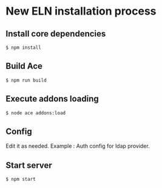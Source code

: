 # New ELN installation process

## Install core dependencies
`$ npm install`

## Build Ace 
`$ npm run build`

## Execute addons loading
`$ node ace addons:load`

## Config
Edit it as needed. Example : Auth config for ldap provider.

## Start server
`$ npm start`